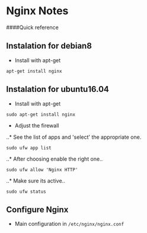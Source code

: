 # Nginx Notes

####Quick reference


## Instalation for debian8

* Install with apt-get

```
apt-get install nginx
``` 

## Instalation for ubuntu16.04

* Install with apt-get

```
sudo apt-get install nginx
``` 

* Adjust the firewall

..* See the list of apps and 'select' the appropriate one.

```
sudo ufw app list
```

..* After choosing enable the right one..

```
sudo ufw allow 'Nginx HTTP'
```

..* Make sure its active..

```
sudo ufw status
```

## Configure Nginx

* Main configuration in `/etc/nginx/nginx.conf`



